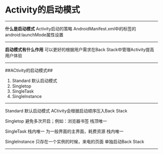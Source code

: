 # Activity的启动模式


---

**什么是启动模式**
Activity启动的策略
AndroidManifest.xml中的标签的android:launchMode属性设置


----------


**启动模式有什么作用**
可以更好的根据用户需求在Back Stack中管理Activity提高用户体验


----------
##ACtivity的启动模式##

 1. Standard 默认启动模式
 2. Singletop 
 3. SingleTask
 4. Singlelnstance

----------
 Standard 默认启动模式
 ACtivity会根据启动顺序压入Back Stack
 
Singletop 避免多次开启；例如：浏览器书签
栈顶唯一

SingleTask 栈内唯一 为一般界面的主界面，耗费资源
栈内唯一

Singlelnstance 只存在一个实例的时候，来电的页面
单独启动Back Stack

----------


